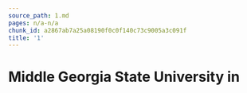 ```yaml
---
source_path: 1.md
pages: n/a-n/a
chunk_id: a2867ab7a25a08190f0c0f140c73c9005a3c091f
title: '1'
---
```

# Middle Georgia State University in
